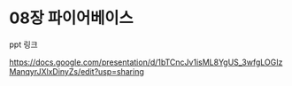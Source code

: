 # 08장 파이어베이스

ppt 링크

https://docs.google.com/presentation/d/1bTCncJv1isML8YgUS_3wfgLOGIzManqyrJXlxDinyZs/edit?usp=sharing
